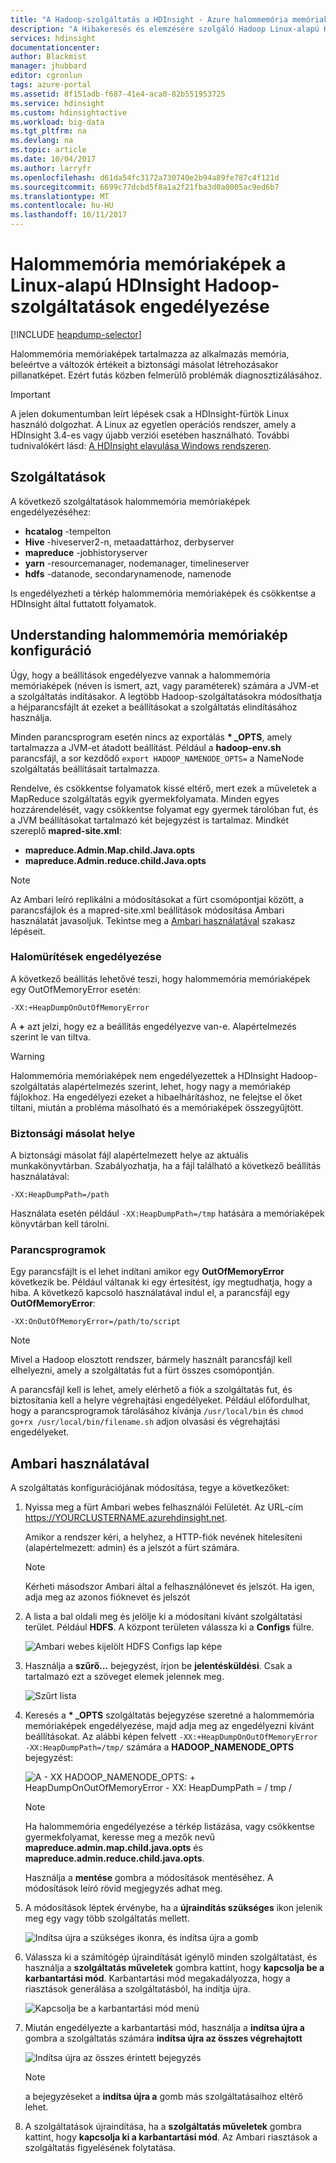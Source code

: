 ```yaml
---
title: "A Hadoop-szolgáltatás a HDInsight - Azure halommemória memóriaképek engedélyezése |} Microsoft Docs"
description: "A Hibakeresés és elemzésére szolgáló Hadoop Linux-alapú HDInsight-fürtök szolgáltatásai halommemória memóriaképek engedélyezése."
services: hdinsight
documentationcenter: 
author: Blackmist
manager: jhubbard
editor: cgronlun
tags: azure-portal
ms.assetid: 8f151adb-f687-41e4-aca0-82b551953725
ms.service: hdinsight
ms.custom: hdinsightactive
ms.workload: big-data
ms.tgt_pltfrm: na
ms.devlang: na
ms.topic: article
ms.date: 10/04/2017
ms.author: larryfr
ms.openlocfilehash: d61da54fc3172a730740e2b94a89fe787c4f121d
ms.sourcegitcommit: 6699c77dcbd5f8a1a2f21fba3d0a0005ac9ed6b7
ms.translationtype: MT
ms.contentlocale: hu-HU
ms.lasthandoff: 10/11/2017
---
```

# <a name="enable-heap-dumps-for-hadoop-services-on-linux-based-hdinsight"></a>Halommemória memóriaképek a Linux-alapú HDInsight Hadoop-szolgáltatások engedélyezése

[!INCLUDE [heapdump-selector](../../includes/hdinsight-selector-heap-dump.md)]

Halommemória memóriaképek tartalmazza az alkalmazás memória, beleértve a változók értékeit a biztonsági másolat létrehozásakor pillanatképet. Ezért futás közben felmerülő problémák diagnosztizálásához.

> [!IMPORTANT]
> A jelen dokumentumban leírt lépések csak a HDInsight-fürtök Linux használó dolgozhat. A Linux az egyetlen operációs rendszer, amely a HDInsight 3.4-es vagy újabb verziói esetében használható. További tudnivalókért lásd: [A HDInsight elavulása Windows rendszeren](hdinsight-component-versioning.md#hdinsight-windows-retirement).

## <a name="whichServices"></a>Szolgáltatások

A következő szolgáltatások halommemória memóriaképek engedélyezéséhez:

* **hcatalog** -tempelton
* **Hive** -hiveserver2-n, metaadattárhoz, derbyserver
* **mapreduce** -jobhistoryserver
* **yarn** -resourcemanager, nodemanager, timelineserver
* **hdfs** -datanode, secondarynamenode, namenode

Is engedélyezheti a térkép halommemória memóriaképek és csökkentse a HDInsight által futtatott folyamatok.

## <a name="configuration"></a>Understanding halommemória memóriakép konfiguráció

Úgy, hogy a beállítások engedélyezve vannak a halommemória memóriaképek (néven is ismert, azt, vagy paraméterek) számára a JVM-et a szolgáltatás indításakor. A legtöbb Hadoop-szolgáltatásokra módosíthatja a héjparancsfájlt át ezeket a beállításokat a szolgáltatás elindításához használja.

Minden parancsprogram esetén nincs az exportálás  **\* \_OPTS**, amely tartalmazza a JVM-et átadott beállítást. Például a **hadoop-env.sh** parancsfájl, a sor kezdődő `export HADOOP_NAMENODE_OPTS=` a NameNode szolgáltatás beállításait tartalmazza.

Rendelve, és csökkentse folyamatok kissé eltérő, mert ezek a műveletek a MapReduce szolgáltatás egyik gyermekfolyamata. Minden egyes hozzárendelését, vagy csökkentse folyamat egy gyermek tárolóban fut, és a JVM beállításokat tartalmazó két bejegyzést is tartalmaz. Mindkét szereplő **mapred-site.xml**:

* **mapreduce.Admin.Map.child.Java.opts**
* **mapreduce.Admin.reduce.child.Java.opts**

> [!NOTE]
> Az Ambari leíró replikálni a módosításokat a fürt csomópontjai között, a parancsfájlok és a mapred-site.xml beállítások módosítása Ambari használatát javasoljuk. Tekintse meg a [Ambari használatával](#using-ambari) szakasz lépéseit.

### <a name="enable-heap-dumps"></a>Halomürítések engedélyezése

A következő beállítás lehetővé teszi, hogy halommemória memóriaképek egy OutOfMemoryError esetén:

    -XX:+HeapDumpOnOutOfMemoryError

A  **+**  azt jelzi, hogy ez a beállítás engedélyezve van-e. Alapértelmezés szerint le van tiltva.

> [!WARNING]
> Halommemória memóriaképek nem engedélyezettek a HDInsight Hadoop-szolgáltatás alapértelmezés szerint, lehet, hogy nagy a memóriakép fájlokhoz. Ha engedélyezi ezeket a hibaelhárításhoz, ne felejtse el őket tiltani, miután a probléma másolható és a memóriaképek összegyűjtött.

### <a name="dump-location"></a>Biztonsági másolat helye

A biztonsági másolat fájl alapértelmezett helye az aktuális munkakönyvtárban. Szabályozhatja, ha a fájl található a következő beállítás használatával:

    -XX:HeapDumpPath=/path

Használata esetén például `-XX:HeapDumpPath=/tmp` hatására a memóriaképek könyvtárban kell tárolni.

### <a name="scripts"></a>Parancsprogramok

Egy parancsfájlt is el lehet indítani amikor egy **OutOfMemoryError** következik be. Például váltanak ki egy értesítést, így megtudhatja, hogy a hiba. A következő kapcsoló használatával indul el, a parancsfájl egy __OutOfMemoryError__:

    -XX:OnOutOfMemoryError=/path/to/script

> [!NOTE]
> Mivel a Hadoop elosztott rendszer, bármely használt parancsfájl kell elhelyezni, amely a szolgáltatás fut a fürt összes csomópontján.
> 
> A parancsfájl kell is lehet, amely elérhető a fiók a szolgáltatás fut, és biztosítania kell a helyre végrehajtási engedélyeket. Például előfordulhat, hogy a parancsprogramok tárolásához kívánja `/usr/local/bin` és `chmod go+rx /usr/local/bin/filename.sh` adjon olvasási és végrehajtási engedélyeket.

## <a name="using-ambari"></a>Ambari használatával

A szolgáltatás konfigurációjának módosítása, tegye a következőket:

1. Nyissa meg a fürt Ambari webes felhasználói Felületét. Az URL-cím https://YOURCLUSTERNAME.azurehdinsight.net.

    Amikor a rendszer kéri, a helyhez, a HTTP-fiók nevének hitelesíteni (alapértelmezett: admin) és a jelszót a fürt számára.

   > [!NOTE]
   > Kérheti másodszor Ambari által a felhasználónevet és jelszót. Ha igen, adja meg az azonos fióknevet és jelszót

2. A lista a bal oldali meg és jelölje ki a módosítani kívánt szolgáltatási terület. Például **HDFS**. A központ területen válassza ki a **Configs** fülre.

    ![Ambari webes kijelölt HDFS Configs lap képe](./media/hdinsight-hadoop-heap-dump-linux/serviceconfig.png)

3. Használja a **szűrő...**  bejegyzést, írjon be **jelentésküldési**. Csak a tartalmazó ezt a szöveget elemek jelennek meg.

    ![Szűrt lista](./media/hdinsight-hadoop-heap-dump-linux/filter.png)

4. Keresés a  **\* \_OPTS** szolgáltatás bejegyzése szeretné a halommemória memóriaképek engedélyezése, majd adja meg az engedélyezni kívánt beállításokat. Az alábbi képen felvett `-XX:+HeapDumpOnOutOfMemoryError -XX:HeapDumpPath=/tmp/` számára a **HADOOP\_NAMENODE\_OPTS** bejegyzést:

    ![A - XX HADOOP_NAMENODE_OPTS: + HeapDumpOnOutOfMemoryError - XX: HeapDumpPath = / tmp /](./media/hdinsight-hadoop-heap-dump-linux/opts.png)

   > [!NOTE]
   > Ha halommemória engedélyezése a térkép listázása, vagy csökkentse gyermekfolyamat, keresse meg a mezők nevű **mapreduce.admin.map.child.java.opts** és **mapreduce.admin.reduce.child.java.opts**.

    Használja a **mentése** gombra a módosítások mentéséhez. A módosítások leíró rövid megjegyzés adhat meg.

5. A módosítások léptek érvénybe, ha a **újraindítás szükséges** ikon jelenik meg egy vagy több szolgáltatás mellett.

    ![Indítsa újra a szükséges ikonra, és indítsa újra a gomb](./media/hdinsight-hadoop-heap-dump-linux/restartrequiredicon.png)

6. Válassza ki a számítógép újraindítását igénylő minden szolgáltatást, és használja a **szolgáltatás műveletek** gombra kattint, hogy **kapcsolja be a karbantartási mód**. Karbantartási mód megakadályozza, hogy a riasztások generálása a szolgáltatásból, ha indítja újra.

    ![Kapcsolja be a karbantartási mód menü](./media/hdinsight-hadoop-heap-dump-linux/maintenancemode.png)

7. Miután engedélyezte a karbantartási mód, használja a **indítsa újra a** gombra a szolgáltatás számára **indítsa újra az összes végrehajtott**

    ![Indítsa újra az összes érintett bejegyzés](./media/hdinsight-hadoop-heap-dump-linux/restartbutton.png)

   > [!NOTE]
   > a bejegyzéseket a **indítsa újra a** gomb más szolgáltatásaihoz eltérő lehet.

8. A szolgáltatások újraindítása, ha a **szolgáltatás műveletek** gombra kattint, hogy **kapcsolja ki a karbantartási mód**. Az Ambari riasztások a szolgáltatás figyelésének folytatása.

